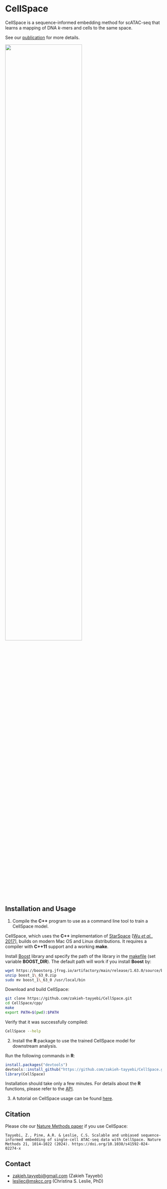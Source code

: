 # CellSpace

CellSpace is a sequence-informed embedding method for scATAC-seq that learns a mapping of DNA *k*-mers and cells to the same space.

See our [publication](https://doi.org/10.1038/s41592-024-02274-x) for more details.

<img src="CellSpace.png" width="70%"/>

## Installation and Usage

1.  Compile the **C++** program to use as a command line tool to train a CellSpace model.

CellSpace, which uses the **C++** implementation of [StarSpace](https://github.com/facebookresearch/StarSpace) [[Wu *et al.*, 2017](https://doi.org/10.48550/arXiv.1709.03856)], builds on modern Mac OS and Linux distributions. It requires a compiler with **C++11** support and a working **make**.

Install [Boost](http://www.boost.org) library and specify the path of the library in the [makefile](cpp/makefile) (set variable **BOOST_DIR**). The default path will work if you install **Boost** by:

``` bash
wget https://boostorg.jfrog.io/artifactory/main/release/1.63.0/source/boost_1_63_0.zip
unzip boost_1\_63_0.zip
sudo mv boost_1\_63_0 /usr/local/bin
```

Download and build CellSpace:

``` bash
git clone https://github.com/zakieh-tayyebi/CellSpace.git
cd CellSpace/cpp/
make
export PATH=$(pwd):$PATH
```

Verify that it was successfully compiled:

``` bash
CellSpace --help
```

2.  Install the **R** package to use the trained CellSpace model for downstream analysis.

Run the following commands in **R**:

``` r
install.packages("devtools")
devtools::install_github("https://github.com/zakieh-tayyebi/CellSpace.git")
library(CellSpace)
```

Installation should take only a few minutes. For details about the **R** functions, please refer to the [API](R/README.md).

3.  A tutorial on CellSpace usage can be found [here](tutorial/README.md).

## Citation

Please cite our [Nature Methods paper](https://doi.org/10.1038/s41592-024-02274-x) if you use CellSpace:

```         
Tayyebi, Z., Pine, A.R. & Leslie, C.S. Scalable and unbiased sequence-informed embedding of single-cell ATAC-seq data with CellSpace. Nature Methods 21, 1014–1022 (2024). https://doi.org/10.1038/s41592-024-02274-x
```

## Contact

-   [zakieh.tayyebi\@gmail.com](mailto:zakieh.tayyebi@gmail.com) (Zakieh Tayyebi)
-   [lesliec\@mskcc.org](mailto:lesliec@mskcc.org) (Christina S. Leslie, PhD)
